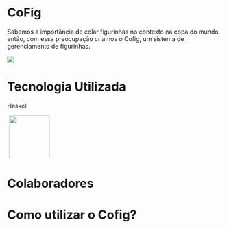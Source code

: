 # CoFig

  Sabemos a importância de colar figurinhas no contexto na copa do mundo, então, com essa preocupação criamos o Cofig, um sistema de gerenciamento de figurinhas.
  
  
<img src="/arquivo/imagem/cofig.png">

# Tecnologia Utilizada

  Haskell 
  
  
<img scr="/src/imagem/cofig.png">

<img src="https://cdn-icons-png.flaticon.com/512/5968/5968259.png" height="100" width="95"> 


# Colaboradores


  


# Como utilizar o Cofig?
